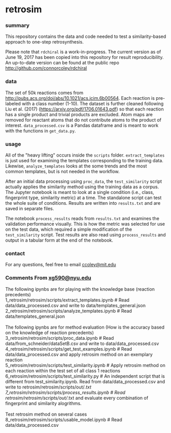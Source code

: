 # retrosim

### summary

This repository contains the data and code needed to test a similarity-based approach to one-step retrosynthesis.

Please note that ```rdchiral``` is a work-in-progress. The current version as of June 19, 2017 has been copied into this repository for result reproducibility. An up-to-date version can be found at the public repo http://github.com/connorcoley/rdchiral

### data

The set of 50k reactions comes from http://pubs.acs.org/doi/abs/10.1021/acs.jcim.6b00564. Each reaction is pre-labeled with a class number (1-10). The dataset is further cleaned following Liu et al. (2017) (https://arxiv.org/pdf/1706.01643.pdf) so that each reaction has a single product and trivial products are excluded. Atom maps are removed for reactant atoms that do not contribute atoms to the product of interest. ```data_processed.csv``` is a Pandas dataframe and is meant to work with the functions in ```get_data.py```.

### usage

All of the "heavy lifting" occurs inside the ```scripts``` folder. ```extract_templates``` is just used for examining the templates corresponding to the training data. Likewise, ```analyze_templates``` looks at the some trends and the most common templates, but is not needed in the workflow.

After an initial data processing using ```proc_data```, the ```test_similarity``` script actually applies the similarity method using the training data as a corpus. The Jupyter notebook is meant to look at a single condition (i.e., class, fingerprint type, similarity metric) at a time. The standalone script can test the whole suite of conditions. Results are written into ```results.txt``` and are saved in separate files.

The notebook ```process_results``` reads from ```results.txt``` and examines the validation performance visually. This is how the metric was selected for use on the test data, which required a simple modification of the ```test_similarity``` script. Test results are also read using ```process_results``` and output in a tabular form at the end of the notebook.

### contact

For any questions, feel free to email ccoley@mit.edu
 
### Comments From xg590@nyu.edu<br />
The following ipynbs are for playing with the knowledge base (reaction precedents)<br />
1_retrosim/retrosim/scripts/extract_templates.ipynb # Read data/data_processed.csv and write to data/templates_general.json<br />
2_retrosim/retrosim/scripts/analyze_templates.ipynb # Read data/templates_general.json<br />
<br />
The following ipynbs are for method evaluation (How is the accuracy based on the knowledge of reaction precedents)<br />
3_retrosim/retrosim/scripts/proc_data.ipynb # Read data/from_schneider/dataSetB.csv and write to data/data_processed.csv<br />
4_retrosim/retrosim/scripts/get_test_examples.ipynb # Read data/data_processed.csv and apply retrosim method on an exemplary reaction<br />
5_retrosim/retrosim/scripts/test_similarity.ipynb # Apply retrosim method on each reaction within the test set of all class 1 reactions<br />
6_retrosim/retrosim/scripts/test_similarity.py # An independent script that is different from test_similarity.ipynb. Read from data/data_processed.csv and write to retrosim/retrosim/scripts/out/*.txt<br />
7_retrosim/retrosim/scripts/process_results.ipynb # Read retrosim/retrosim/scripts/out/*.txt and evaluate every combination of fingerprint and similarity alogrithms.<br />
<br />
Test retrosim method on several cases<br />
8_retrosim/retrosim/scripts/usable_model.ipynb # Read data/data_processed.csv<br /> 
